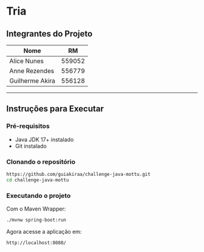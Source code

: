 # Tria

## Integrantes do Projeto

| Nome             | RM       |
|------------------|----------|
| Alice Nunes      | 559052   |
| Anne Rezendes    | 556779   |
| Guilherme Akira  | 556128   |

---

## Instruções para Executar

### Pré-requisitos

- Java JDK 17+ instalado
- Git instalado

### Clonando o repositório

```bash
https://github.com/guiakiraa/challenge-java-mottu.git
cd challenge-java-mottu
```

### Executando o projeto

Com o Maven Wrapper:

```bash
./mvnw spring-boot:run
```

Agora acesse a aplicação em:

```
http://localhost:8080/
```
